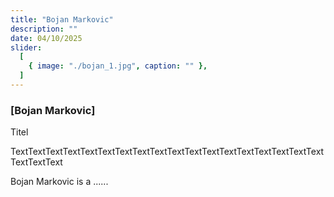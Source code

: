 ```yaml
---
title: "Bojan Markovic"
description: ""
date: 04/10/2025
slider:
  [
    { image: "./bojan_1.jpg", caption: "" },
  ]
---
```



### [Bojan Markovic]

Titel <br/>

TextTextTextTextTextTextTextTextTextTextTextTextTextTextTextTextTextTextTextTextText

Bojan Markovic  is a ......